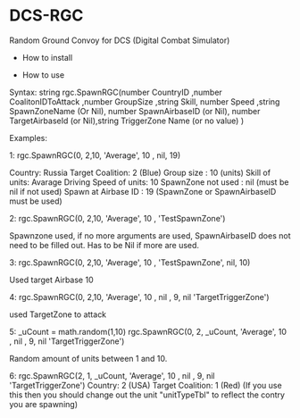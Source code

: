 # DCS-RGC
Random Ground Convoy for DCS (Digital Combat Simulator)

- How to install



- How to use

Syntax:
string
rgc.SpawnRGC(number CountryID ,number CoalitonIDToAttack ,number GroupSize ,string Skill, number Speed ,string SpawnZoneName (Or Nil),
number SpawnAirbaseID (or Nil), number TargetAirbaseId (or Nil),string TriggerZone Name (or no value) )


Examples:

1: rgc.SpawnRGC(0, 2,10, 'Average', 10 , nil, 19)

Country: Russia
Target Coalition: 2 (Blue)
Group size : 10 (units)
Skill of units: Avarage
Driving Speed of units: 10
SpawnZone not used : nil (must be nil if not used)
Spawn at Airbase ID : 19 (SpawnZone or SpawnAirbaseID must be used)


2: rgc.SpawnRGC(0, 2,10, 'Average', 10 , 'TestSpawnZone')

Spawnzone used, if no more arguments are used, SpawnAirbaseID does not need to be filled out. Has to be Nil if more are used.


3: rgc.SpawnRGC(0, 2,10, 'Average', 10 , 'TestSpawnZone', nil, 10)

Used target Airbase 10


4: rgc.SpawnRGC(0, 2,10, 'Average', 10 , nil , 9, nil 'TargetTriggerZone')

used TargetZone to attack


5:
_uCount = math.random(1,10)
rgc.SpawnRGC(0, 2, _uCount, 'Average', 10 , nil , 9, nil 'TargetTriggerZone')

Random amount of units between 1 and 10.

6:
rgc.SpawnRGC(2, 1, _uCount, 'Average', 10 , nil , 9, nil 'TargetTriggerZone')
Country: 2 (USA)
Target Coalition: 1 (Red)
(If you use this then you should change out the unit "unitTypeTbl" to reflect the contry you are spawning)

